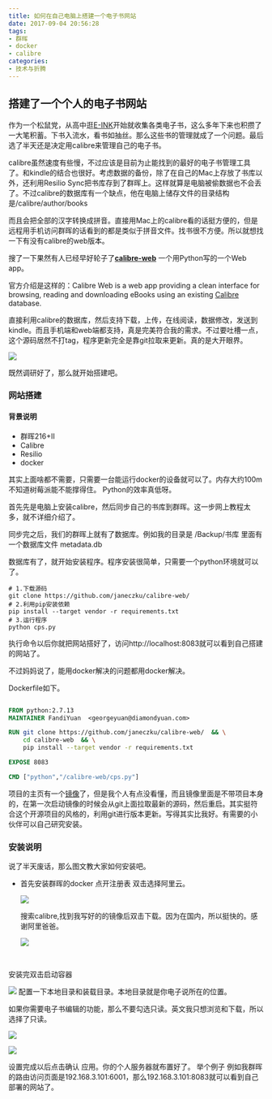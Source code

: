 ```yaml
---
title: 如何在自己电脑上搭建一个电子书网站
date: 2017-09-04 20:56:28
tags: 
- 群晖
- docker
- calibre
categories:
- 技术与折腾
---
```


## 搭建了一个个人的电子书网站

作为一个松鼠党，从高中逛[E-INK](https://www.hi-pda.com/forum/forumdisplay.php?fid=59)开始就收集各类电子书，这么多年下来也积攒了一大笔积蓄。下书入流水，看书如抽丝。那么这些书的管理就成了一个问题。最后选了半天还是决定用calibre来管理自己的电子书。

calibre虽然速度有些慢，不过应该是目前为止能找到的最好的电子书管理工具了。和kindle的结合也很好。考虑数据的备份，除了在自己的Mac上存放了书库以外，还利用Resilio Sync把书库存到了群晖上。这样就算是电脑被偷数据也不会丢了。不过calibre的数据库有一个缺点，他在电脑上储存文件的目录结构是/calibre/author/books

而且会把全部的汉字转换成拼音。直接用Mac上的calibre看的话挺方便的，但是远程用手机访问群晖的话看到的都是类似于拼音文件。找书很不方便。所以就想找一下有没有calibre的web版本。

搜了一下果然有人已经早好轮子了[**calibre-web**](https://github.com/janeczku/calibre-web/) 一个用Python写的一个Web app。

官方介绍是这样的：Calibre Web is a web app providing a clean interface for browsing, reading and downloading eBooks using an existing [Calibre](https://calibre-ebook.com/) database.

直接利用calibre的数据库，然后支持下载，上传，在线阅读，数据修改，发送到kindle。而且手机端和web端都支持，真是完美符合我的需求。不过要吐槽一点，这个源码居然不打tag，程序更新完全是靠git拉取来更新。真的是大开眼界。

![](https://ws2.sinaimg.cn/large/006tNc79gy1fj7uyffd3pj30go0aa759.jpg)



既然调研好了，那么就开始搭建吧。



### 网站搭建

#### 背景说明

+ 群晖216+Ⅱ
+ Calibre
+ Resilio
+ docker

其实上面啥都不需要，只需要一台能运行docker的设备就可以了。内存大约100m  不知道树莓派能不能撑得住。 Python的效率真低呀。

 

首先先是电脑上安装calibre，然后同步自己的书库到群晖。这一步网上教程太多，就不详细介绍了。

同步完之后，我们的群晖上就有了数据库。例如我的目录是 /Backup/书库 里面有一个数据库文件 metadata.db

数据库有了，就开始安装程序。程序安装很简单，只需要一个python环境就可以了。

```shell
# 1.下载源码
git clone https://github.com/janeczku/calibre-web/
# 2.利用pip安装依赖
pip install --target vendor -r requirements.txt
# 3.运行程序
python cps.py
```

执行命令以后你就把网站搭好了，访问http://localhost:8083就可以看到自己搭建的网站了。

不过妈妈说了，能用docker解决的问题都用docker解决。

Dockerfile如下。

```dockerfile

FROM python:2.7.13
MAINTAINER FandiYuan  <georgeyuan@diamondyuan.com>

RUN git clone https://github.com/janeczku/calibre-web/  && \
    cd calibre-web  && \
    pip install --target vendor -r requirements.txt

EXPOSE 8083

CMD ["python","/calibre-web/cps.py"]
```

项目的主页有一个[镜像](https://hub.docker.com/r/technosoft2000/calibre-web/)了，但是我个人有点没看懂，而且镜像里面是不带项目本身的，在第一次启动镜像的时候会从git上面拉取最新的源码，然后重启。其实挺符合这个开源项目的风格的，利用git进行版本更新。写得其实比我好。有需要的小伙伴可以自己研究安装。

### 安装说明

说了半天废话，那么图文教大家如何安装吧。

+ 首先安装群晖的docker 点开注册表 双击选择阿里云。

  ![](https://ws3.sinaimg.cn/large/006tNc79gy1fj7vrgl65kj30dz0e30sn.jpg)

  搜索calibre,找到我写好的的镜像后双击下载。因为在国内，所以挺快的。感谢阿里爸爸。

  ![](https://ws2.sinaimg.cn/large/006tNc79gy1fj7vuecs3ej30np047q2v.jpg)

  ​

安装完双击启动容器

![](https://ws4.sinaimg.cn/large/006tNc79gy1fj7vvdlaz3j30jg0dnmxg.jpg)
配置一下本地目录和装载目录。本地目录就是你电子说所在的位置。

如果你需要电子书编辑的功能，那么不要勾选只读。英文我只想浏览和下载，所以选择了只读。



![](https://ws2.sinaimg.cn/large/006tNc79gy1fj7vx0eaz1j30ia0flq35.jpg)

![](https://ws1.sinaimg.cn/large/006tNc79gy1fj7vyn5t7gj30i60f7mx9.jpg)

设置完成以后点击确认 应用。你的个人服务器就布置好了。
举个例子
例如我群晖的路由访问页面是192.168.3.101:6001，那么192.168.3.101:8083就可以看到自己部署的网站了。





